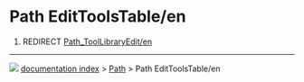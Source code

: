 # Path EditToolsTable/en
1.  REDIRECT [Path_ToolLibraryEdit/en](Path_ToolLibraryEdit/en.md)



---
![](images/Right_arrow.png) [documentation index](../README.md) > [Path](Path_Workbench.md) > Path EditToolsTable/en
